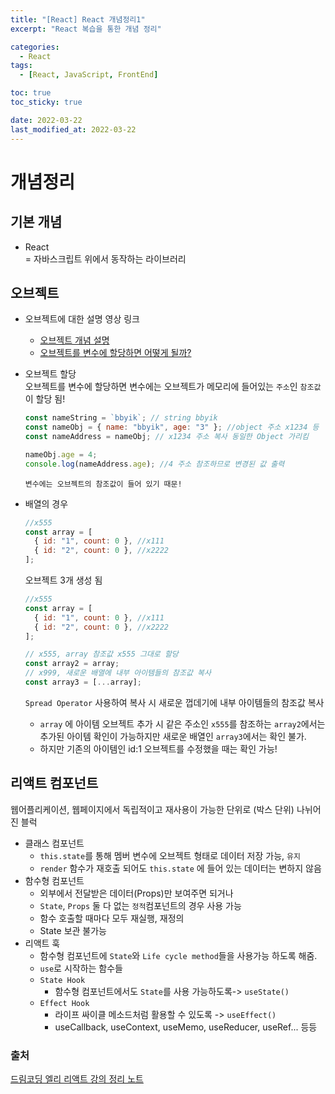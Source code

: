 ```yaml
---
title: "[React] React 개념정리1"
excerpt: "React 복습을 통한 개념 정리"

categories:
  - React
tags:
  - [React, JavaScript, FrontEnd]

toc: true
toc_sticky: true

date: 2022-03-22
last_modified_at: 2022-03-22
---
```


# 개념정리

## 기본 개념

- React  
  = 자바스크립트 위에서 동작하는 라이브러리

## 오브젝트

- 오브젝트에 대한 설명 영상 링크

  - [오브젝트 개념 설명](https://www.youtube.com/watch?v=1Lbr29tzAA8)
  - [오브젝트를 변수에 할당하면 어떻게 될까?](https://www.youtube.com/watch?v=__Zz17_5FRU)

- 오브젝트 할당  
  오브젝트를 변수에 할당하면 변수에는 오브젝트가 메모리에 들어있는 `주소`인 `참조값`이 할당 됨!

  ```jsx
  const nameString = `bbyik`; // string bbyik
  const nameObj = { name: "bbyik", age: "3" }; //object 주소 x1234 등
  const nameAddress = nameObj; // x1234 주소 복사 동일한 Object 가리킴

  nameObj.age = 4;
  console.log(nameAddress.age); //4 주소 참조하므로 변경된 값 출력
  ```

  ```
  변수에는 오브젝트의 참조값이 들어 있기 때문!
  ```

- 배열의 경우

  ```jsx
  //x555
  const array = [
    { id: "1", count: 0 }, //x111
    { id: "2", count: 0 }, //x2222
  ];
  ```

  오브젝트 3개 생성 됨

  ```jsx
  //x555
  const array = [
    { id: "1", count: 0 }, //x111
    { id: "2", count: 0 }, //x2222
  ];

  // x555, array 참조값 x555 그대로 할당
  const array2 = array;
  // x999, 새로운 배열에 내부 아이템들의 참조값 복사
  const array3 = [...array];
  ```

  `Spread Operator` 사용하여 복사 시 새로운 껍데기에 내부 아이템들의 참조값 복사

  - `array` 에 아이템 오브젝트 추가 시 같은 주소인 `x555`를 참조하는 `array2`에서는 추가된 아이템 확인이 가능하지만 새로운 배열인 `array3`에서는 확인 불가.
  - 하지만 기존의 아이템인 id:1 오브젝트를 수정했을 때는 확인 가능!

## 리액트 컴포넌트

웹어플리케이션, 웹페이지에서 독립적이고 재사용이 가능한 단위로 (박스 단위) 나뉘어진 블럭

- 클래스 컴포넌트
  - `this.state`를 통해 멤버 변수에 오브젝트 형태로 데이터 저장 가능, `유지`
  - `render` 함수가 재호출 되어도 `this.state` 에 들어 있는 데이터는 변하지 않음
- 함수형 컴포넌트
  - 외부에서 전달받은 데이터(Props)만 보여주면 되거나
  - `State`, `Props` 둘 다 없는 `정적`컴포넌트의 경우 사용 가능
  - 함수 호출할 때마다 모두 재실행, 재정의
  - State 보관 불가능
- 리액트 훅
  - 함수형 컴포넌트에 `State`와 `Life cycle method`들을 사용가능 하도록 해줌.
  - `use`로 시작하는 함수들
  - `State Hook`
    - 함수형 컴포넌트에서도 `State`를 사용 가능하도록-> `useState()`
  - `Effect Hook`
    - 라이프 싸이클 메소드처럼 활용할 수 있도록 -> `useEffect()`
    - useCallback, useContext, useMemo, useReducer, useRef... 등등

### 출처

[드림코딩 엘리 리액트 강의 정리 노트](https://academy.dream-coding.com/courses/take/react-basic/texts/18383044)
